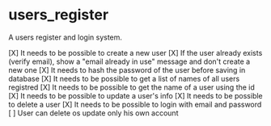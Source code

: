 # users_register
A users register and login system.

[X] It needs to be possible to create a new user
[X] If the user already exists (verify email), show a "email already in use" message and don't create a new one
[X] It needs to hash the password of the user before saving in database
[X] It needs to be possible to get a list of names of all users registred
[X] It needs to be possible to get the name of a user using the id
[X] It needs to be possible to update a user's info
[X] It needs to be possible to delete a user
[X] It needs to be possible to login with email and password
[ ] User can delete os update only his own account